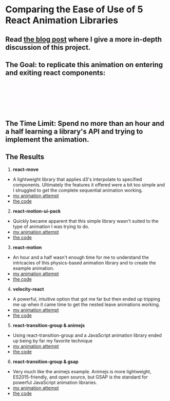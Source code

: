 # Comparing the Ease of Use of 5 React Animation Libraries

## Read [the blog post](https://www.freshtilledsoil.com/whats-the-most-developer-friendly-react-animation-library/) where I give a more in-depth discussion of this project.

## The Goal: to replicate this animation on entering and exiting react components:
![example animation](./src/example_react_animation.gif)

## The Time Limit: Spend no more than an hour and a half learning a library's API and trying to implement the animation.

## The Results

1. **react-move**
  - A lightweight library that applies d3's interpolate to specified components. Ultimately the features it offered were a bit too simple and I struggled to get the complete sequential animation working.
  - [my animation attempt](http://alex.holachek.com/react-animation-comparison/?selectedKind=Animation%20Examples&selectedStory=Using%20react-move&full=0&down=1&left=1&panelRight=0&downPanel=tuchk4%2Freadme%2Fpanel)
  - [the code](https://github.com/aholachek/react-animation-comparison/blob/master/src/react-move-example.js)

2. **react-motion-ui-pack**
  - Quickly became apparent that this simple library wasn't suited to the type of animation I was trying to do.
  - [my animation attempt](http://alex.holachek.com/react-animation-comparison/?selectedKind=Animation%20Examples&selectedStory=Using%20react-motion-ui-pack&full=0&down=1&left=1&panelRight=0&downPanel=tuchk4%2Freadme%2Fpanel)
  - [the code](https://github.com/aholachek/react-animation-comparison/blob/master/src/react-motion-ui-pack-example.js)

3. **react-motion**
  - An hour and a half wasn't enough time for me to understand the intricacies of this physics-based animation library and to create the example animation.
  - [my animation attempt](http://alex.holachek.com/react-animation-comparison/?selectedKind=Animation%20Examples&selectedStory=Using%20react%20motion&full=0&down=1&left=1&panelRight=0&downPanel=tuchk4%2Freadme%2Fpanel)
  - [the code](https://github.com/aholachek/react-animation-comparison/blob/master/src/react-motion-example.js)

4. **velocity-react**
 - A powerful, intuitive option that got me far but then ended up tripping me up when it came time to get the nested leave animations working.
 - [my animation attempt](http://alex.holachek.com/react-animation-comparison/?selectedKind=Animation%20Examples&selectedStory=Using%20velocity-react&full=0&down=1&left=1&panelRight=0&downPanel=tuchk4%2Freadme%2Fpanel)
 - [the code](https://github.com/aholachek/react-animation-comparison/blob/master/src/velocity-react-example.js)


 5. **react-transition-group & animejs**
  - Using react-transition-group and a JavaScript animation library ended up being by far my favorite technique
  - [my animation attempt](http://alex.holachek.com/react-animation-comparison/?selectedKind=Animation%20Examples&selectedStory=Using%20react%20transition%20group%20%2B%20animejs&full=0&down=1&left=1&panelRight=0&downPanel=tuchk4%2Freadme%2Fpanel)
  - [the code](https://github.com/aholachek/react-animation-comparison/blob/master/src/react-transition-group-example-anime.js)

  6. **react-transition-group & gsap**
   - Very much like the animejs example. Animejs is more lightweight, ES2015-friendly, and open source, but GSAP is the standard for powerful JavaScript animation libraries.
   - [my animation attempt](http://alex.holachek.com/react-animation-comparison/?selectedKind=Animation%20Examples&selectedStory=Using%20react%20transition%20group%20%2B%20gsap&full=0&down=1&left=1&panelRight=0&downPanel=tuchk4%2Freadme%2Fpanel)
   - [the code](https://github.com/aholachek/react-animation-comparison/blob/master/src/react-transition-group-example.js)
